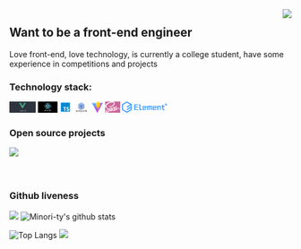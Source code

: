 <img align="right" src="https://count.getloli.com/get/@:Tristylrla?theme=rule34">

## Want to be a front-end engineer

Love front-end, love technology, is currently a college student, have some experience in competitions and projects

### **Technology stack:**

<a href="https://v3.cn.vuejs.org"><code><img height="20" src="./logo/vue.jpg"></code></a>
<a href="https://reactjs.org/"><code><img height="20" src="./logo/react.png"></code></a>
<a href="https://www.tslang.cn/index.html"><code><img height="20" src="./logo/typescript.png"></code></a>
<a href="https://webpack.js.org/"><code><img height="20" src="./logo/webpack.jpg"></code></a>
<a href="https://cn.vitejs.dev"><code><img height="20" src="./logo/vite.png"></code></a>
<a href="https://sass-lang.com"><code><img height="20" src="./logo/sass.png"></code></a>
<a href="https://element-plus.org/zh-CN/"><code><img height="20" src="./logo/element plus.png"></code></a>

### Open source projects

[![](https://github-readme-stats.vercel.app/api/pin/?username=Tristylrla&repo=mp4To4K-rust)](https://github.com/Tristylral/Tristylral/blob/westlake/README.md)
<br><br><br>

### Github liveness

[![](https://activity-graph.herokuapp.com/graph?username=Tristylrla&theme=dracula)](https://github.com/ashutosh00710/github-readme-activity-graph)
![Minori-ty's github stats](https://github-readme-stats.vercel.app/api?username=Tristylrla&show_icons=true&theme=vue)

![Top Langs](https://github-readme-stats.vercel.app/api/top-langs/?username=Tristylrla&langs_count=6)
![](https://github-readme-stats.vercel.app/api/top-langs/?username=Tristylrla&layout=compact&langs_count=6)
